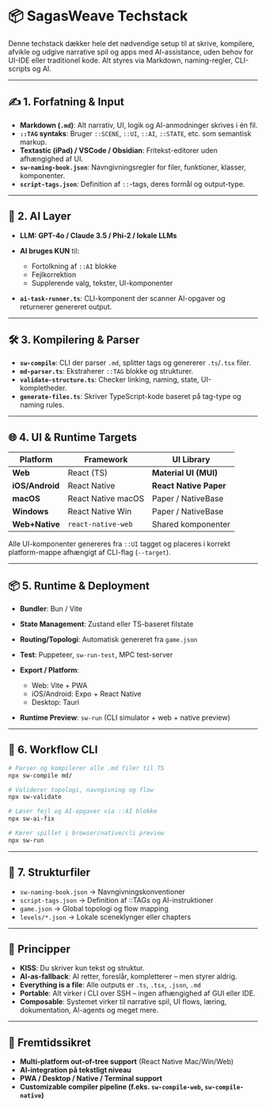 # 📦 SagasWeave Techstack

Denne techstack dækker hele det nødvendige setup til at skrive, kompilere, afvikle og udgive narrative spil og apps med AI-assistance, uden behov for UI-IDE eller traditionel kode. Alt styres via Markdown, naming-regler, CLI-scripts og AI.

---

## ✍️ 1. Forfatning & Input

* **Markdown (`.md`)**: Alt narrativ, UI, logik og AI-anmodninger skrives i én fil.
* **`::TAG` syntaks**: Bruger `::SCENE`, `::UI`, `::AI`, `::STATE`, etc. som semantisk markup.
* **Textastic (iPad) / VSCode / Obsidian**: Fritekst-editorer uden afhængighed af UI.
* **`sw-naming-book.json`**: Navngivningsregler for filer, funktioner, klasser, komponenter.
* **`script-tags.json`**: Definition af `::`-tags, deres formål og output-type.

---

## 🧠 2. AI Layer

* **LLM: GPT-4o / Claude 3.5 / Phi-2 / lokale LLMs**
* **AI bruges KUN** til:

  * Fortolkning af `::AI` blokke
  * Fejlkorrektion
  * Supplerende valg, tekster, UI-komponenter
* **`ai-task-runner.ts`**: CLI-komponent der scanner AI-opgaver og returnerer genereret output.

---

## 🛠️ 3. Kompilering & Parser

* **`sw-compile`**: CLI der parser `.md`, splitter tags og genererer `.ts`/`.tsx` filer.
* **`md-parser.ts`**: Ekstraherer `::TAG` blokke og strukturer.
* **`validate-structure.ts`**: Checker linking, naming, state, UI-kompletheder.
* **`generate-files.ts`**: Skriver TypeScript-kode baseret på tag-type og naming rules.

---

## 🌐 4. UI & Runtime Targets

| Platform        | Framework          | UI Library             |
| --------------- | ------------------ | ---------------------- |
| **Web**         | React (TS)         | **Material UI (MUI)**  |
| **iOS/Android** | React Native       | **React Native Paper** |
| **macOS**       | React Native macOS | Paper / NativeBase     |
| **Windows**     | React Native Win   | Paper / NativeBase     |
| **Web+Native**  | `react-native-web` | Shared komponenter     |

Alle UI-komponenter genereres fra `::UI` tagget og placeres i korrekt platform-mappe afhængigt af CLI-flag (`--target`).

---

## 📦 5. Runtime & Deployment

* **Bundler**: Bun / Vite
* **State Management**: Zustand eller TS-baseret filstate
* **Routing/Topologi**: Automatisk genereret fra `game.json`
* **Test**: Puppeteer, `sw-run-test`, MPC test-server
* **Export / Platform**:

  * Web: Vite + PWA
  * iOS/Android: Expo + React Native
  * Desktop: Tauri
* **Runtime Preview**: `sw-run` (CLI simulator + web + native preview)

---

## 🔄 6. Workflow CLI

```bash
# Parser og kompilerer alle .md filer til TS
npx sw-compile md/

# Validerer topologi, navngivning og flow
npx sw-validate

# Løser fejl og AI-opgaver via ::AI blokke
npx sw-ai-fix

# Kører spillet i browser/native/cli preview
npx sw-run
```

---

## 🧩 7. Strukturfiler

* `sw-naming-book.json` → Navngivningskonventioner
* `script-tags.json` → Definition af ::TAGs og AI-instruktioner
* `game.json` → Global topologi og flow mapping
* `levels/*.json` → Lokale sceneklynger eller chapters

---

## 🧠 Principper

* **KISS**: Du skriver kun tekst og struktur.
* **AI-as-fallback**: AI retter, foreslår, kompletterer – men styrer aldrig.
* **Everything is a file**: Alle outputs er `.ts`, `.tsx`, `.json`, `.md`
* **Portable**: Alt virker i CLI over SSH – ingen afhængighed af GUI eller IDE.
* **Composable**: Systemet virker til narrative spil, UI flows, læring, dokumentation, AI-agents og meget mere.

---

## 📎 Fremtidssikret

* **Multi-platform out-of-tree support** (React Native Mac/Win/Web)
* **AI-integration på tekstligt niveau**
* **PWA / Desktop / Native / Terminal support**
* **Customizable compiler pipeline (f.eks. `sw-compile-web`, `sw-compile-native`)**
